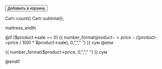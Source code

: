 <form action="/cart" method="post">
    <input type="hidden" name="_token" :value="csrf">
    <input type="hidden" name="id" :value="product.id">
    <input type="hidden" name="title" :value="product.title">
    <input type="hidden" name="part_number" :value="product.part_number">
    <input type="hidden" name="price" :value="product.price">
    <input type="hidden" name="sale" :value="product.sale">
    <button type="submit" class="add-to-cart_button">Добавить в корзину</button>
</form>


Cart::count()
Cart::subtotal();



mattress_width


@if ($product->sale == 0)
    <span>{{ number_format($product->price - (($product->price / 100) * $product->sale), 0,","," ") }} сум</span>
@else
    <p>{{ number_format($product->price, 0,","," ") }} сум</p>
@endif